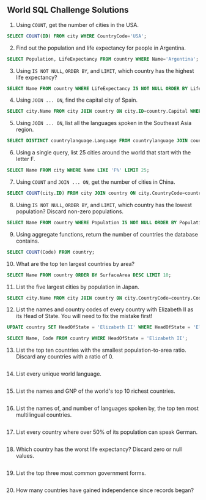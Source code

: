 ## World SQL Challenge Solutions

1. Using `COUNT`, get the number of cities in the USA.
```sql
SELECT COUNT(ID) FROM city WHERE CountryCode='USA';
```
2. Find out the population and life expectancy for people in Argentina.
```sql
SELECT Population, LifeExpectancy FROM country WHERE Name='Argentina';
```
3. Using `IS NOT NULL`, `ORDER BY`, and `LIMIT`, which country has the highest life expectancy?
```sql
SELECT Name FROM country WHERE LifeExpectancy IS NOT NULL ORDER BY LifeExpectancy DESC LIMIT 1;
```
4. Using `JOIN ... ON`, find the capital city of Spain.
```sql
SELECT city.Name FROM city JOIN country ON city.ID=country.Capital WHERE country.Name='Spain';
```
5. Using `JOIN ... ON`, list all the languages spoken in the Southeast Asia region.
```sql
SELECT DISTINCT countrylanguage.Language FROM countrylanguage JOIN country ON countrylanguage.CountryCode=country.Code WHERE Region='Southeast\ Asia';
```
6. Using a single query, list 25 cities around the world that start with the letter F.
```sql
SELECT Name FROM city WHERE Name LIKE 'F%' LIMIT 25;
```
7. Using `COUNT` and `JOIN ... ON`, get the number of cities in China.
```sql
SELECT COUNT(city.ID) FROM city JOIN country ON city.CountryCode=country.Code WHERE country.Name='China';
```
8. Using `IS NOT NULL`, `ORDER BY`, and `LIMIT`, which country has the lowest population? Discard non-zero populations.
```sql
SELECT Name FROM country WHERE Population IS NOT NULL ORDER BY Population ASC LIMIT 1;
```
9. Using aggregate functions, return the number of countries the database contains.
```sql
SELECT COUNT(Code) FROM country;
```
10. What are the top ten largest countries by area?
```sql
SELECT Name FROM country ORDER BY SurfaceArea DESC LIMIT 10;
```
11. List the five largest cities by population in Japan.
```sql
SELECT city.Name FROM city JOIN country ON city.CountryCode=country.Code WHERE country.Name='Japan' ORDER BY city.Population DESC LIMIT 5;
```
12. List the names and country codes of every country with Elizabeth II as its Head of State. You will need to fix the mistake first!
```sql
UPDATE country SET HeadOfState = 'Elizabeth II' WHERE HeadOfState = 'Elisabeth II';
```
```sql
SELECT Name, Code FROM country WHERE HeadOfState = 'Elizabeth II';
```
13. List the top ten countries with the smallest population-to-area ratio. Discard any countries with a ratio of 0.
```sql

```
14. List every unique world language.
```sql

```
15. List the names and GNP of the world's top 10 richest countries.
```sql

```
16. List the names of, and number of languages spoken by, the top ten most multilingual countries.
```sql

```
17. List every country where over 50% of its population can speak German.
```sql

```
18. Which country has the worst life expectancy? Discard zero or null values.
```sql

```
19. List the top three most common government forms.
```sql

```
20. How many countries have gained independence since records began?
```sql

```
